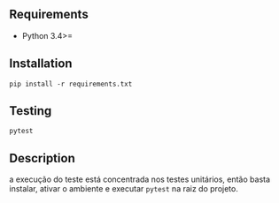## Requirements
- Python 3.4>=

## Installation
`pip install -r requirements.txt`

## Testing
`pytest`


## Description
a execução do teste está concentrada nos testes unitários, então basta instalar, ativar o ambiente e executar `pytest` na raiz do projeto.